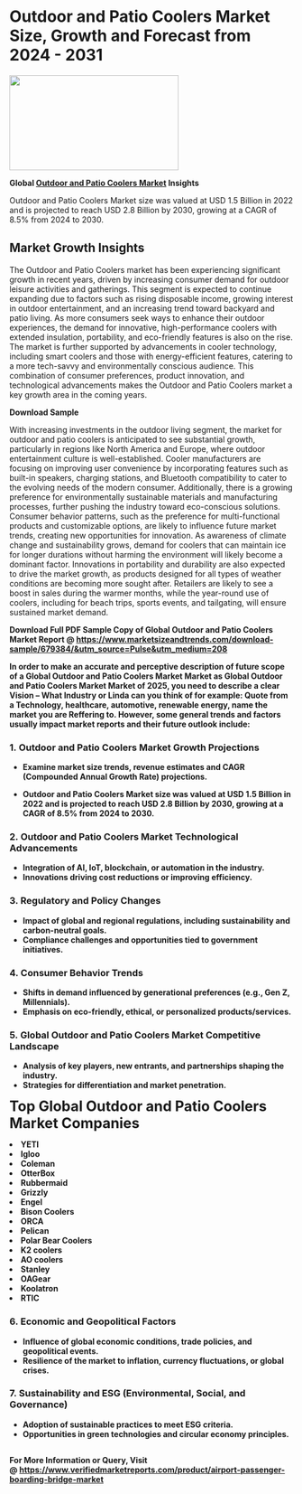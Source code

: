 <H1>Outdoor and Patio Coolers Market Size, Growth and Forecast from 2024 - 2031</H1><img class="aligncenter size-medium wp-image-584254" src="https://thirdeyenews.in/wp-content/uploads/2024/09/Global-Market-Research-300x168.jpeg" alt="" width="300" height="168" /><p><strong>Global&nbsp;<a href="https://www.marketsizeandtrends.com/download-sample/679384/&amp;utm_source=Pulse&amp;utm_medium=208">Outdoor and Patio Coolers Market</a> Insights</strong></p><p>Outdoor and Patio Coolers Market size was valued at USD 1.5 Billion in 2022 and is projected to reach USD 2.8 Billion by 2030, growing at a CAGR of 8.5% from 2024 to 2030.</p><p><h2>Market Growth Insights</h2> <p>The Outdoor and Patio Coolers market has been experiencing significant growth in recent years, driven by increasing consumer demand for outdoor leisure activities and gatherings. This segment is expected to continue expanding due to factors such as rising disposable income, growing interest in outdoor entertainment, and an increasing trend toward backyard and patio living. As more consumers seek ways to enhance their outdoor experiences, the demand for innovative, high-performance coolers with extended insulation, portability, and eco-friendly features is also on the rise. The market is further supported by advancements in cooler technology, including smart coolers and those with energy-efficient features, catering to a more tech-savvy and environmentally conscious audience. This combination of consumer preferences, product innovation, and technological advancements makes the Outdoor and Patio Coolers market a key growth area in the coming years.</p> <p><strong>Download Sample</strong></p> <p>With increasing investments in the outdoor living segment, the market for outdoor and patio coolers is anticipated to see substantial growth, particularly in regions like North America and Europe, where outdoor entertainment culture is well-established. Cooler manufacturers are focusing on improving user convenience by incorporating features such as built-in speakers, charging stations, and Bluetooth compatibility to cater to the evolving needs of the modern consumer. Additionally, there is a growing preference for environmentally sustainable materials and manufacturing processes, further pushing the industry toward eco-conscious solutions. Consumer behavior patterns, such as the preference for multi-functional products and customizable options, are likely to influence future market trends, creating new opportunities for innovation. As awareness of climate change and sustainability grows, demand for coolers that can maintain ice for longer durations without harming the environment will likely become a dominant factor. Innovations in portability and durability are also expected to drive the market growth, as products designed for all types of weather conditions are becoming more sought after. Retailers are likely to see a boost in sales during the warmer months, while the year-round use of coolers, including for beach trips, sports events, and tailgating, will ensure sustained market demand.</p> <p><strong></p><p><span class=""><strong>Download Full PDF Sample Copy of Global Outdoor and Patio Coolers Market Report</strong> @ <a href="https://www.marketsizeandtrends.com/download-sample/679384/&amp;utm_source=Pulse&amp;utm_medium=208" target="_blank">https://www.marketsizeandtrends.com/download-sample/679384/&amp;utm_source=Pulse&amp;utm_medium=208</a></span></p><p>In order to make an accurate and perceptive description of future scope of a Global&nbsp;Outdoor and Patio Coolers Market Market as Global&nbsp;Outdoor and Patio Coolers Market Market of 2025, you need to describe a clear Vision &ndash; What Industry or Linda can you think of for example: Quote from a Technology, healthcare, automotive, renewable energy, name the market you are Reffering to. However, some general trends and factors usually impact market reports and their future outlook include:</p><h3>1.&nbsp;<strong>Outdoor and Patio Coolers Market Growth Projections</strong></h3><ul><li>Examine market size trends, revenue estimates and CAGR (Compounded Annual Growth Rate) projections.</li><li><p>Outdoor and Patio Coolers Market size was valued at USD 1.5 Billion in 2022 and is projected to reach USD 2.8 Billion by 2030, growing at a CAGR of 8.5% from 2024 to 2030.</p></li></ul><h3>2.&nbsp;<strong>Outdoor and Patio Coolers Market Technological Advancements</strong></h3><ul><li>Integration of AI, IoT, blockchain, or automation in the industry.</li><li>Innovations driving cost reductions or improving efficiency.</li></ul><h3>3.&nbsp;<strong>Regulatory and Policy Changes</strong></h3><ul><li>Impact of global and regional regulations, including sustainability and carbon-neutral goals.</li><li>Compliance challenges and opportunities tied to government initiatives.</li></ul><h3>4.&nbsp;<strong>Consumer Behavior Trends</strong></h3><ul><li>Shifts in demand influenced by generational preferences (e.g., Gen Z, Millennials).</li><li>Emphasis on eco-friendly, ethical, or personalized products/services.</li></ul><h3>5.&nbsp;<strong>Global Outdoor and Patio Coolers Market Competitive Landscape</strong></h3><ul><li>Analysis of key players, new entrants, and partnerships shaping the industry.</li><li>Strategies for differentiation and market penetration.</li></ul><p data-pm-slice="1 1 []"><span style="color: inherit; font-family: inherit; font-size: 25px;">Top Global Outdoor and Patio Coolers Market Companies</span></p><div class="" data-test-id=""><p><li>YETI</li><li> Igloo</li><li> Coleman</li><li> OtterBox</li><li> Rubbermaid</li><li> Grizzly</li><li> Engel</li><li> Bison Coolers</li><li> ORCA</li><li> Pelican</li><li> Polar Bear Coolers</li><li> K2 coolers</li><li> AO coolers</li><li> Stanley</li><li> OAGear</li><li> Koolatron</li><li> RTIC</li></p></div><h3>6.&nbsp;<strong>Economic and Geopolitical Factors</strong></h3><ul><li>Influence of global economic conditions, trade policies, and geopolitical events.</li><li>Resilience of the market to inflation, currency fluctuations, or global crises.</li></ul><h3>7.&nbsp;<strong>Sustainability and ESG (Environmental, Social, and Governance)</strong></h3><ul><li>Adoption of sustainable practices to meet ESG criteria.</li><li>Opportunities in green technologies and circular economy principles.</li></ul><h2><strong style="font-size: 14px;">For More Information or Query, Visit @&nbsp;</strong><a style="background-color: #ffffff; font-size: 14px;" href="https://www.marketsizeandtrends.com/report/outdoor-and-patio-coolers-market/" target="_blank">https://www.verifiedmarketreports.com/product/airport-passenger-boarding-bridge-market</a></h2>
